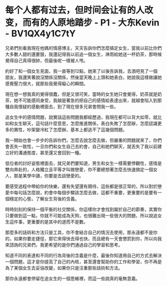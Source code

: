 # 每个人都有过去，但时间会让有的人改变，而有的人原地踏步 - P1 - 大东Kevin - BV1QX4y1C7tY

兄弟們別看我現在他媽的情感博主，天天告訴你們怎麼搞定女生，當我以前比你們大多數人甜的還要狠，我還記得我以前追一個女生，淋雨給她送一杯奶茶，那時候覺得自己真得很帥，但最後呢一樣被人甩。

約好了和一個女生見面，我一直等到12點，她來了以後告訴我，去酒吧見了一個朋友，我還笑著說沒關係沒關係，然後當天晚上上頭和她表白，她說我這樣做讓她感覺壓力很大，就那些我覺得癡心的瞬間。

現在想一想我真的覺得很蠢，但是又很可笑，當時的女生她只會覺得，奶茶就是奶茶，她不可能感同身受，我越是著急的把自己的感情給表達出來，就越會陷入到那種自我懷疑的感動裡面去，到了現在很多兄弟會問我一些。

追女生中的感情問題，說實話這些問題我都經歷過，我現在都可以背大如零，就比如和女生聊天，這句話什麼意思，怎麼推進關係，表白失敗了怎麼辦，怎麼認識更多的異性，吵架變冷紅了怎麼辦，基本上都逃不了這幾個問題。

我一開始也會一步步的告訴你們，怎麼去說怎麼去做，但嚴重的問題就來了，你們會丟失一致性，一旦你們和女生自己去約會，自己和她們聊天，就丟失了我以前建立好的溝通態度，甚至還又會回到一種。

低位者的討好姿態裡面去，就兄弟們要知道，男生和女生一樣需要悖觀性，感情是雙向奔赴的，人格獨立且平等才叫做戀愛，你不要總想著怎麼去快速搞定一個女人，那是某學中讀，你要是去談戀愛的。

要感受過程中帶給你的快樂，還有失望還有期待，這些都是很正常的，所以對於戀愛中每句話怎麼說，約會中每個步驟該怎麼去做，這都不重要，更重要的是要有一個穩定的心態，了解女生背後的含義。

時時刻刻的保持一個平衡的社交關係，你這樣你才會找到屬於自己的節奏，其實你只要做到這一點，你就不可能成為天狗，也很難出現一些很大的問題，所以說追女生這件事，更重要的是其中的道而不是數。

那麼多的話術和方法只是工具，你不會結合自己的情況去使用，那永遠都不是你的，如果你要走捷徑，那它來得快去得也快，而且總有一天會懲罰到你，所以向我來諮詢的兄弟們，我更希望的是你們通過自己的學習和思考。

知道不同的表達和不同的行為背後的含義是什麼，最後你知道用自己的方式去解決一個問題，這才是你提高了自己的內核，甚至還會幫助你的工作和學習，你不再是為了某個女生去妥協改變，如果你只是注重那些話術和方法。

那你永遠都會停留在追女生的一個思維裡，而這一些說真的毫無意義。